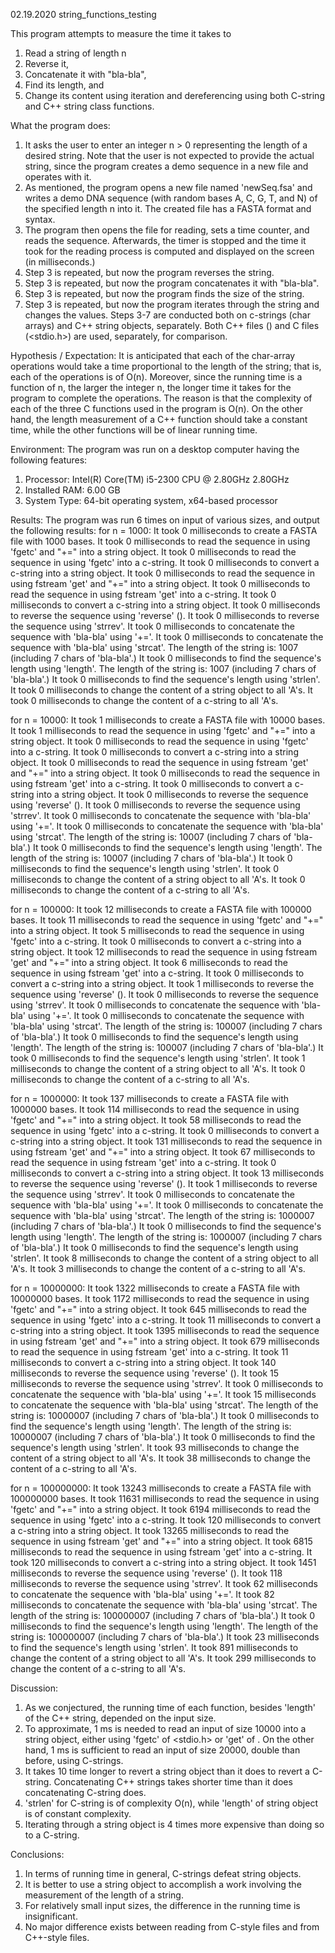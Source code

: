 02.19.2020
			string_functions_testing

This program attempts to measure the time it takes to
1) Read a string of length n
2) Reverse it,
3) Concatenate it with "bla-bla",
4) Find its length, and
5) Change its content using iteration and dereferencing
using both C-string and C++ string class functions.

What the program does:
1) It asks the user to enter an integer n > 0 representing the length of a desired string. 
Note that the user is not expected to provide the actual string, since the program creates a demo sequence in a new file and operates with it.
2) As mentioned, the program opens a new file named 'newSeq.fsa' and writes a demo DNA sequence (with random bases A, C, G, T, and N) of the specified length n into it. The created file has a FASTA format and syntax.
3) The program then opens the file for reading, sets a time counter, and reads the sequence. Afterwards, the timer is stopped and the time it took for the reading process is computed and displayed on the screen (in milliseconds.)
4) Step 3 is repeated, but now the program reverses the string.
5) Step 3 is repeated, but now the program concatenates it with "bla-bla".
6) Step 3 is repeated, but now the program finds the size of the string.
7) Step 3 is repeated, but now the program iterates through the string and changes the values.
Steps 3-7 are conducted both on c-strings (char arrays) and C++ string objects, separately. Both C++ files (<fstream>) and C files (<stdio.h>) are used, separately, for comparison.

Hypothesis / Expectation:
It is anticipated that each of the char-array operations would take a time proportional to the length of the string; that is, each of the operations is of O(n). Moreover, since the running time is a function of n, the larger the integer n, the longer time it takes for the program to complete the operations. The reason is that the complexity of each of the three C functions used in the program is O(n).
On the other hand, the length measurement of a C++ function should take a constant time, while the other functions will be of linear running time.

Environment:
The program was run on a desktop computer having the following features:
1) Processor:      Intel(R) Core(TM) i5-2300 CPU @ 2.80GHz  2.80GHz
2) Installed RAM:  6.00 GB
3) System Type:    64-bit operating system, x64-based processor

Results:
The program was run 6 times on input of various sizes, and output the following results:
for n = 1000:
It took 0 milliseconds to create a FASTA file with 1000 bases.
It took 0 milliseconds to read the sequence in using 'fgetc' and "+=" into a string object.
It took 0 milliseconds to read the sequence in using 'fgetc' into a c-string.
It took 0 milliseconds to convert a c-string into a string object.
It took 0 milliseconds to read the sequence in using fstream 'get' and "+=" into a string object.
It took 0 milliseconds to read the sequence in using fstream 'get' into a c-string.
It took 0 milliseconds to convert a c-string into a string object.
It took 0 milliseconds to reverse the sequence using 'reverse' (<algorithm>).
It took 0 milliseconds to reverse the sequence using 'strrev'.
It took 0 milliseconds to concatenate the sequence with 'bla-bla' using '+='.
It took 0 milliseconds to concatenate the sequence with 'bla-bla' using 'strcat'.
The length of the string is: 1007 (including 7 chars of 'bla-bla'.)
It took 0 milliseconds to find the sequence's length using 'length'.
The length of the string is: 1007 (including 7 chars of 'bla-bla'.)
It took 0 milliseconds to find the sequence's length using 'strlen'.
It took 0 milliseconds to change the content of a string object to all 'A's.
It took 0 milliseconds to change the content of a c-string to all 'A's.

for n = 10000:
It took 1 milliseconds to create a FASTA file with 10000 bases.
It took 1 milliseconds to read the sequence in using 'fgetc' and "+=" into a string object.
It took 0 milliseconds to read the sequence in using 'fgetc' into a c-string.
It took 0 milliseconds to convert a c-string into a string object.
It took 0 milliseconds to read the sequence in using fstream 'get' and "+=" into a string object.
It took 0 milliseconds to read the sequence in using fstream 'get' into a c-string.
It took 0 milliseconds to convert a c-string into a string object.
It took 0 milliseconds to reverse the sequence using 'reverse' (<algorithm>).
It took 0 milliseconds to reverse the sequence using 'strrev'.
It took 0 milliseconds to concatenate the sequence with 'bla-bla' using '+='.
It took 0 milliseconds to concatenate the sequence with 'bla-bla' using 'strcat'.
The length of the string is: 10007 (including 7 chars of 'bla-bla'.)
It took 0 milliseconds to find the sequence's length using 'length'.
The length of the string is: 10007 (including 7 chars of 'bla-bla'.)
It took 0 milliseconds to find the sequence's length using 'strlen'.
It took 0 milliseconds to change the content of a string object to all 'A's.
It took 0 milliseconds to change the content of a c-string to all 'A's.

for n = 100000:
It took 12 milliseconds to create a FASTA file with 100000 bases.
It took 11 milliseconds to read the sequence in using 'fgetc' and "+=" into a string object.
It took 5 milliseconds to read the sequence in using 'fgetc' into a c-string.
It took 0 milliseconds to convert a c-string into a string object.
It took 12 milliseconds to read the sequence in using fstream 'get' and "+=" into a string object.
It took 6 milliseconds to read the sequence in using fstream 'get' into a c-string.
It took 0 milliseconds to convert a c-string into a string object.
It took 1 milliseconds to reverse the sequence using 'reverse' (<algorithm>).
It took 0 milliseconds to reverse the sequence using 'strrev'.
It took 0 milliseconds to concatenate the sequence with 'bla-bla' using '+='.
It took 0 milliseconds to concatenate the sequence with 'bla-bla' using 'strcat'.
The length of the string is: 100007 (including 7 chars of 'bla-bla'.)
It took 0 milliseconds to find the sequence's length using 'length'.
The length of the string is: 100007 (including 7 chars of 'bla-bla'.)
It took 0 milliseconds to find the sequence's length using 'strlen'.
It took 1 milliseconds to change the content of a string object to all 'A's.
It took 0 milliseconds to change the content of a c-string to all 'A's.

for n = 1000000:
It took 137 milliseconds to create a FASTA file with 1000000 bases.
It took 114 milliseconds to read the sequence in using 'fgetc' and "+=" into a string object.
It took 58 milliseconds to read the sequence in using 'fgetc' into a c-string.
It took 0 milliseconds to convert a c-string into a string object.
It took 131 milliseconds to read the sequence in using fstream 'get' and "+=" into a string object.
It took 67 milliseconds to read the sequence in using fstream 'get' into a c-string.
It took 0 milliseconds to convert a c-string into a string object.
It took 13 milliseconds to reverse the sequence using 'reverse' (<algorithm>).
It took 1 milliseconds to reverse the sequence using 'strrev'.
It took 0 milliseconds to concatenate the sequence with 'bla-bla' using '+='.
It took 0 milliseconds to concatenate the sequence with 'bla-bla' using 'strcat'.
The length of the string is: 1000007 (including 7 chars of 'bla-bla'.)
It took 0 milliseconds to find the sequence's length using 'length'.
The length of the string is: 1000007 (including 7 chars of 'bla-bla'.)
It took 0 milliseconds to find the sequence's length using 'strlen'.
It took 8 milliseconds to change the content of a string object to all 'A's.
It took 3 milliseconds to change the content of a c-string to all 'A's.

for n = 10000000:
It took 1322 milliseconds to create a FASTA file with 10000000 bases.
It took 1172 milliseconds to read the sequence in using 'fgetc' and "+=" into a string object.
It took 645 milliseconds to read the sequence in using 'fgetc' into a c-string.
It took 11 milliseconds to convert a c-string into a string object.
It took 1395 milliseconds to read the sequence in using fstream 'get' and "+=" into a string object.
It took 679 milliseconds to read the sequence in using fstream 'get' into a c-string.
It took 11 milliseconds to convert a c-string into a string object.
It took 140 milliseconds to reverse the sequence using 'reverse' (<algorithm>).
It took 15 milliseconds to reverse the sequence using 'strrev'.
It took 0 milliseconds to concatenate the sequence with 'bla-bla' using '+='.
It took 15 milliseconds to concatenate the sequence with 'bla-bla' using 'strcat'.
The length of the string is: 10000007 (including 7 chars of 'bla-bla'.)
It took 0 milliseconds to find the sequence's length using 'length'.
The length of the string is: 10000007 (including 7 chars of 'bla-bla'.)
It took 0 milliseconds to find the sequence's length using 'strlen'.
It took 93 milliseconds to change the content of a string object to all 'A's.
It took 38 milliseconds to change the content of a c-string to all 'A's.

for n = 100000000:
It took 13243 milliseconds to create a FASTA file with 100000000 bases.
It took 11631 milliseconds to read the sequence in using 'fgetc' and "+=" into a string object.
It took 6194 milliseconds to read the sequence in using 'fgetc' into a c-string.
It took 120 milliseconds to convert a c-string into a string object.
It took 13265 milliseconds to read the sequence in using fstream 'get' and "+=" into a string object.
It took 6815 milliseconds to read the sequence in using fstream 'get' into a c-string.
It took 120 milliseconds to convert a c-string into a string object.
It took 1451 milliseconds to reverse the sequence using 'reverse' (<algorithm>).
It took 118 milliseconds to reverse the sequence using 'strrev'.
It took 62 milliseconds to concatenate the sequence with 'bla-bla' using '+='.
It took 82 milliseconds to concatenate the sequence with 'bla-bla' using 'strcat'.
The length of the string is: 100000007 (including 7 chars of 'bla-bla'.)
It took 0 milliseconds to find the sequence's length using 'length'.
The length of the string is: 100000007 (including 7 chars of 'bla-bla'.)
It took 23 milliseconds to find the sequence's length using 'strlen'.
It took 891 milliseconds to change the content of a string object to all 'A's.
It took 299 milliseconds to change the content of a c-string to all 'A's.

Discussion:
1) As we conjectured, the running time of each function, besides 'length' of the C++ string, depended on the input size. 
2) To approximate, 1 ms is needed to read an input of size 10000 into a string object, either using 'fgetc' of <stdio.h> or 'get' of <iostream>. On the other hand, 1 ms is sufficient to read an input of size 20000, double than before, using C-strings. 
3) It takes 10 time longer to revert a string object than it does to revert a C-string. Concatenating C++ strings takes shorter time than it does concatenating C-string does.
4) 'strlen' for C-string is of complexity O(n), while 'length' of string object is of constant complexity.
5) Iterating through a string object is 4 times more expensive than doing so to a C-string.

Conclusions:
1) In terms of running time in general, C-strings defeat string objects.
2) It is better to use a string object to accomplish a work involving the measurement of the length of a string.
3) For relatively small input sizes, the difference in the running time is insignificant.
4) No major difference exists between reading from C-style files and from C++-style files.